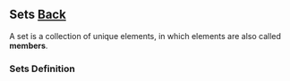 ## Sets [Back](./../data_structure.md)

A set is a collection of unique elements, in which elements are also called **members**. 

### Sets Definition